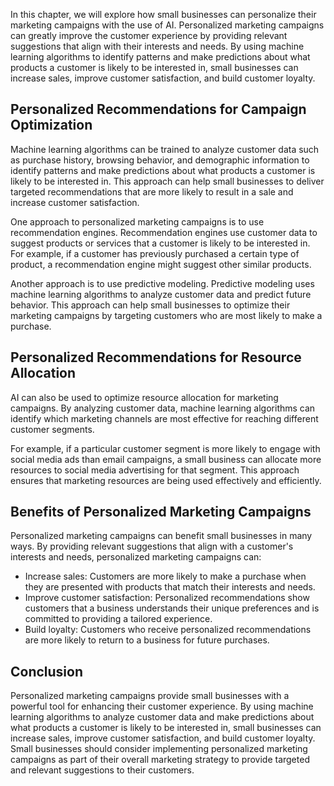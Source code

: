 

In this chapter, we will explore how small businesses can personalize their marketing campaigns with the use of AI. Personalized marketing campaigns can greatly improve the customer experience by providing relevant suggestions that align with their interests and needs. By using machine learning algorithms to identify patterns and make predictions about what products a customer is likely to be interested in, small businesses can increase sales, improve customer satisfaction, and build customer loyalty.

Personalized Recommendations for Campaign Optimization
------------------------------------------------------

Machine learning algorithms can be trained to analyze customer data such as purchase history, browsing behavior, and demographic information to identify patterns and make predictions about what products a customer is likely to be interested in. This approach can help small businesses to deliver targeted recommendations that are more likely to result in a sale and increase customer satisfaction.

One approach to personalized marketing campaigns is to use recommendation engines. Recommendation engines use customer data to suggest products or services that a customer is likely to be interested in. For example, if a customer has previously purchased a certain type of product, a recommendation engine might suggest other similar products.

Another approach is to use predictive modeling. Predictive modeling uses machine learning algorithms to analyze customer data and predict future behavior. This approach can help small businesses to optimize their marketing campaigns by targeting customers who are most likely to make a purchase.

Personalized Recommendations for Resource Allocation
----------------------------------------------------

AI can also be used to optimize resource allocation for marketing campaigns. By analyzing customer data, machine learning algorithms can identify which marketing channels are most effective for reaching different customer segments.

For example, if a particular customer segment is more likely to engage with social media ads than email campaigns, a small business can allocate more resources to social media advertising for that segment. This approach ensures that marketing resources are being used effectively and efficiently.

Benefits of Personalized Marketing Campaigns
--------------------------------------------

Personalized marketing campaigns can benefit small businesses in many ways. By providing relevant suggestions that align with a customer's interests and needs, personalized marketing campaigns can:

* Increase sales: Customers are more likely to make a purchase when they are presented with products that match their interests and needs.
* Improve customer satisfaction: Personalized recommendations show customers that a business understands their unique preferences and is committed to providing a tailored experience.
* Build loyalty: Customers who receive personalized recommendations are more likely to return to a business for future purchases.

Conclusion
----------

Personalized marketing campaigns provide small businesses with a powerful tool for enhancing their customer experience. By using machine learning algorithms to analyze customer data and make predictions about what products a customer is likely to be interested in, small businesses can increase sales, improve customer satisfaction, and build customer loyalty. Small businesses should consider implementing personalized marketing campaigns as part of their overall marketing strategy to provide targeted and relevant suggestions to their customers.
